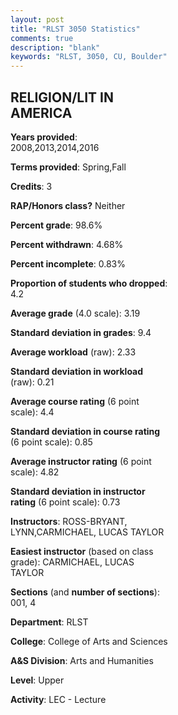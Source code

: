 ```yaml
---
layout: post
title: "RLST 3050 Statistics"
comments: true
description: "blank"
keywords: "RLST, 3050, CU, Boulder"
--- 
```

<head>
<script src="https://ajax.googleapis.com/ajax/libs/jquery/2.1.3/jquery.min.js"></script>
<script src="https://dl.dropboxusercontent.com/s/pc42nxpaw1ea4o9/highcharts.js?dl=0"></script>
<!-- <script src="../assets/js/highcharts.js"></script> -->
<style type="text/css">@font-face {
	font-family: "Bebas Neue";
	src: url(https://www.filehosting.org/file/details/544349/BebasNeue%20Regular.otf) format("opentype");
	}
	h1.Bebas { 
		font-family: "Bebas Neue", Verdana, Tahoma;
	}
</style>
</head>
<body>
	<div id="container" style="float: right; width: 45%; height: 88%; margin-left: 2.5%; margin-right: 2.5%;"></div>
	<script language="JavaScript">
		$(document).ready(function() {
		var chart = {type: 'column'};
		var title = {text: 'Grade Distribution'};
		var xAxis = {categories: ['A','B','C','D','F'],crosshair: true};
		var yAxis = {min: 0,title: {text: 'Percentage'}};
		var tooltip = {headerFormat: '<center><b><span style="font-size:20px">{point.key}</span></b></center>',
		               pointFormat: '<td style="padding:0"><b>{point.y:.1f}%</b></td>',
		               footerFormat: '</table>',shared: true,useHTML: true};
		var plotOptions = {column: {pointPadding: 0.0,borderWidth: 0}};  
		var credits = {enabled: false};var series= [{name: 'Percent',data: [51.79,30.36,10.71,4.46,2.68,]}];
		var json = {};
		json.chart = chart;
		json.title = title;
		json.tooltip = tooltip;
		json.xAxis = xAxis;
		json.yAxis = yAxis;  
		json.series = series;
		json.plotOptions = plotOptions;  
		json.credits = credits;
		$('#container').highcharts(json);
	});
	</script>
</body>
			   
## RELIGION/LIT IN AMERICA

**Years provided**: 2008,2013,2014,2016

**Terms provided**: Spring,Fall

**Credits**: 3

**RAP/Honors class?** Neither

**Percent grade**: 98.6%

**Percent withdrawn**: 4.68%

**Percent incomplete**: 0.83%

**Proportion of students who dropped**: 4.2

**Average grade** (4.0 scale): 3.19

**Standard deviation in grades**: 9.4

**Average workload** (raw): 2.33

**Standard deviation in workload** (raw): 0.21

**Average course rating** (6 point scale): 4.4

**Standard deviation in course rating** (6 point scale): 0.85

**Average instructor rating** (6 point scale): 4.82

**Standard deviation in instructor rating** (6 point scale): 0.73

**Instructors**: ROSS-BRYANT, LYNN,CARMICHAEL, LUCAS TAYLOR

**Easiest instructor** (based on class grade): CARMICHAEL, LUCAS TAYLOR

**Sections** (and **number of sections**): 001, 4

**Department**: RLST

**College**: College of Arts and Sciences

**A&S Division**: Arts and Humanities

**Level**: Upper

**Activity**: LEC - Lecture
